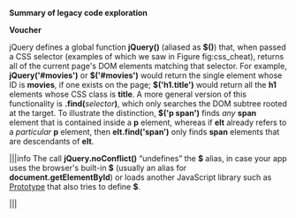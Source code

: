 <b>Summary of legacy code exploration</b>

<b>Voucher</b>

jQuery defines a global function <b>jQuery()</b> (aliased as <b><span>\$</span>()</b>) that, when passed a CSS selector (examples of which we saw in Figure fig:css_cheat), returns all of the current page's DOM elements matching that selector.  For example, <b>jQuery('#movies')</b> or <b><span>\$</span>('#movies')</b> would return the single element whose ID is <b>movies</b>, if one exists on the page; <b><span>\$</span>('h1.title')</b> would return all the <b>h1</b> elements whose CSS class is <b>title</b>. A more general version of this functionality is <b>.find(</b><i>selector</i><b>)</b>, which only searches the DOM subtree rooted at the target.  To illustrate the distinction, <b><span>\$</span>('p span')</b> finds <i>any</i> <b>span</b> element that is contained inside a <b>p</b> element, whereas if <b>elt</b> already refers to a <i>particular</i> <b>p</b> element, then <b>elt.find('span')</b> only finds <b>span</b> elements that are descendants of <b>elt</b>.


|||info
The call <b>jQuery.noConflict()</b> “undefines” the <b><span>\$</span></b> alias, in case your app uses the browser's built-in <b><span>\$</span></b> (usually an alias for <b>document.getElementById</b>) or loads another JavaScript library such as [Prototype](http://prototypejs.org) that also tries to define <b><span>\$</span></b>.

|||
